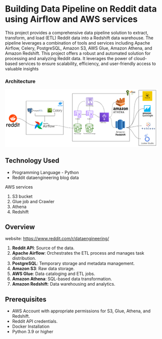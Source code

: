 # Building Data Pipeline on Reddit data using Airflow and AWS services
This project provides a comprehensive data pipeline solution to extract, transform, and load (ETL) Reddit data into a Redshift data warehouse. The pipeline leverages a combination of tools and services including Apache Airflow, Celery, PostgreSQL, Amazon S3, AWS Glue, Amazon Athena, and Amazon Redshift.
This project offers a robust and automated solution for processing and analyzing Reddit data. It leverages the power of cloud-based services to ensure scalability, efficiency, and user-friendly access to valuable insights

### Architecture

![Architecture](project_overview.png)

## Technology Used
- Programming Language - Python
- Reddit dataengineering blog data

AWS services
1. S3 bucket
2. Glue job and Crawler
4. Athena
5. Redshift


## Overview
website: https://www.reddit.com/r/dataengineering/

 
1. **Reddit API**: Source of the data.
2. **Apache Airflow**: Orchestrates the ETL process and manages task distribution.
3. **PostgreSQL**: Temporary storage and metadata management.
4. **Amazon S3**: Raw data storage.
5. **AWS Glue**: Data cataloging and ETL jobs.
6. **Amazon Athena**: SQL-based data transformation.
7. **Amazon Redshift**: Data warehousing and analytics.

## Prerequisites
- AWS Account with appropriate permissions for S3, Glue, Athena, and Redshift.
- Reddit API credentials.
- Docker Installation
- Python 3.9 or higher
